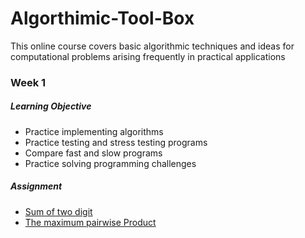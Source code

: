 # Algorthimic-Tool-Box
This online course covers basic algorithmic techniques and ideas for computational problems arising frequently in practical applications

### Week 1 
##### Learning Objective
  * Practice implementing algorithms
  * Practice testing and stress testing programs
  * Compare fast and slow programs
  * Practice solving programming challenges

##### Assignment
  * [Sum of two digit](https://github.com/Alie20/Algorthimic-Tool-Box/blob/main/Week1/APLUSB.cpp) 
  * [The maximum pairwise Product](https://github.com/Alie20/Algorthimic-Tool-Box/blob/main/Week1/MaximumPairwiseProduct.cpp)
